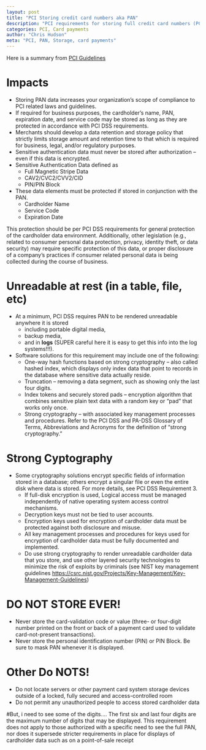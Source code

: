 ```yaml
---
layout: post
title: "PCI Storing credit card numbers aka PAN"
description: "PCI requirements for storing full credit card numbers (PCI DSS 3.2)"
categories: PCI, Card payments
author: "Chris Hudson"
meta: "PCI, PAN, Storage, card payments"
---
```


Here is a summary from [PCI Guidelines](https://www.pcisecuritystandards.org/pdfs/pci_fs_data_storage.pdf) 

# Impacts
- Storing PAN data increases your organization’s scope of compliance to PCI related laws and guidelines.
- If required for business purposes, the cardholder’s name, PAN, expiration date, and service code may be stored as long as they are protected in accordance with PCI DSS requirements.
- Merchants should develop a data retention and storage policy that strictly limits storage amount and retention time to that which is required for business, legal, and/or regulatory purposes.
- Sensitive authentication data must never be stored after authorization – even if this data is encrypted. 
- Sensitive Authentication Data defined as
	- Full Magnetic Stripe Data
	- CAV2/CVC2/CVV2/CID
	- PIN/PIN Block
- These data elements must be protected if stored in conjunction with the PAN. 
	- Cardholder Name
	- Service Code
	- Expiration Date

This protection should be per PCI DSS requirements for general protection of the cardholder data environment. 
Additionally, other legislation (e.g., related to consumer personal data protection, privacy, identity theft, or data security) may require specific protection of this data, or proper disclosure of a company’s practices if consumer related personal data is being collected during the course of business. 

# Unreadable at rest (in a table, file, etc) 
- At a minimum, PCI DSS requires PAN to be rendered unreadable anywhere it is stored 
	- including portable digital media, 
	- backup media, 
	- and in **logs** (SUPER careful here it is easy to get this info into the log systems!!!). 
- Software solutions for this requirement may include one of the following:
	- One-way hash functions based on strong cryptography – also called hashed index, which displays only index data that point to records in the database where sensitive data actually reside.
	- Truncation – removing a data segment, such as showing only the last four digits.
	- Index tokens and securely stored pads – encryption algorithm that combines sensitive plain text data with a random key or “pad” that works only once.
	- Strong cryptography – with associated key management processes and procedures. Refer to the PCI DSS and PA-DSS Glossary of Terms, Abbreviations and Acronyms for the definition of “strong cryptography.”

# Strong Cyptography 
- Some cryptography solutions encrypt specific fields of information stored in a database; others encrypt a singular file or even the entire disk where data is stored. For more details, see PCI DSS Requirement 3.
	- If full-disk encryption is used, Logical access must be managed independently of native operating system access control mechanisms. 
	- Decryption keys must not be tied to user accounts. 
	- Encryption keys used for encryption of cardholder data must be protected against both disclosure and misuse. 
	- All key management processes and procedures for keys used for encryption of cardholder data must be fully documented and implemented. 
	- Do use strong cryptography to render unreadable cardholder data that you store, and use other layered security technologies to minimize the risk of exploits by criminals (see NIST key management guidelines https://csrc.nist.gov/Projects/Key-Management/Key-Management-Guidelines)

# DO NOT STORE EVER!	 
- Never store the card-validation code or value (three- or four-digit number printed on the front or back of a payment card used to validate card-not-present transactions).
- Never store the personal identification number (PIN) or PIN Block. Be sure to mask PAN whenever it is displayed. 

# Other Do NOTS!
- Do not locate servers or other payment card system storage devices outside of a locked, fully secured and access-controlled room
- Do not permit any unauthorized people to access stored cardholder data

#But, i need to see some of the digits....
The first six and last four digits are the maximum number of digits that may be displayed. 
This requirement does not apply to those authorized with a specific need to see the full PAN, nor does it supersede stricter requirements in place for displays of cardholder data such as on a point-of-sale receipt
